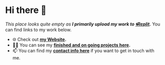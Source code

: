# Hi there 👋
*This place looks quite empty as **I primarily upload my work to <a href="https://replit.com/@Sidd065?tab=repls" target="_blank">🌀Replit</a>.*** You can find links to my work below.
- 🌐 Check out **[my Website](https://siddcodes.tech/).**
- 👨‍💻 You can see my **[finished and on going projects here](https://siddcodes.tech/projects).**
- 📫 You can find my **[contact info here](https://siddcodes.tech/contact)** if you want to get in touch with me.
